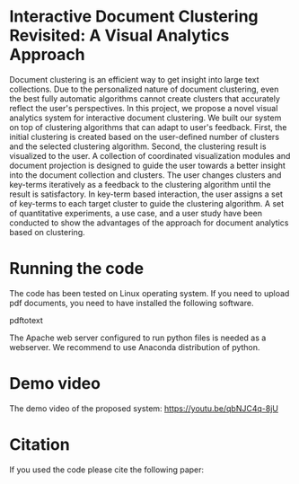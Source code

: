 # Interactive Document Clustering Revisited: A Visual Analytics Approach
Document clustering is an efficient way to get insight into large text collections. Due to the personalized nature of document clustering, even the best fully automatic algorithms cannot create clusters that accurately reflect the user's perspectives. In this project, we propose a novel visual analytics system for interactive document clustering. We built our system on top of clustering algorithms that can adapt to user's feedback. First, the initial clustering is created based on the user-defined number of clusters and the selected clustering algorithm. Second, the clustering result is visualized to the user. A collection of coordinated visualization modules and document projection is designed to guide the user towards a better insight into the document collection and clusters. The user changes clusters and key-terms iteratively as a feedback to the clustering algorithm until the result is satisfactory. In key-term based interaction, the user assigns a set of key-terms to each target cluster to guide the clustering algorithm. A set of quantitative experiments, a use case, and a user study have been conducted to show the advantages of the approach for document analytics based on clustering. 

# Running the code
The code has been tested on Linux operating system. If you need to upload pdf documents, you need to have installed the following software.

pdftotext

The Apache web server configured to run python files is needed as a webserver. We recommend to use Anaconda distribution of python.

# Demo video
The demo video of the proposed system:
https://youtu.be/qbNJC4q-8jU

# Citation 
If you used the code please cite the following paper:

